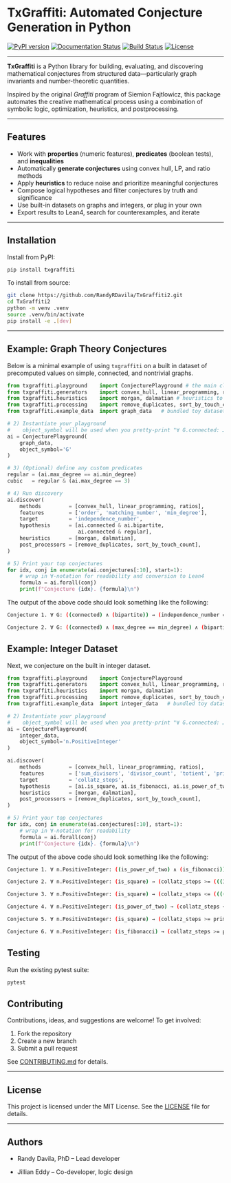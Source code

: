 # TxGraffiti: Automated Conjecture Generation in Python

[![PyPI version](https://img.shields.io/pypi/v/txgraffiti.svg)](https://pypi.org/project/txgraffiti/)
[![Documentation Status](https://readthedocs.org/projects/txgraffiti2/badge/?version=latest)](https://txgraffiti2.readthedocs.io/en/latest/)
[![Build Status](https://github.com/RandyRDavila/TxGraffiti2/actions/workflows/python-ci.yml/badge.svg)](https://github.com/RandyRDavila/TxGraffiti2/actions)
[![License](https://img.shields.io/github/license/RandyRDavila/TxGraffiti2)](LICENSE)

---

**TxGraffiti** is a Python library for building, evaluating, and discovering mathematical conjectures from structured data—particularly graph invariants and number-theoretic quantities.

Inspired by the original *Graffiti* program of Siemion Fajtlowicz, this package automates the creative mathematical process using a combination of symbolic logic, optimization, heuristics, and postprocessing.

---

## Features

- Work with **properties** (numeric features), **predicates** (boolean tests), and **inequalities**
- Automatically **generate conjectures** using convex hull, LP, and ratio methods
- Apply **heuristics** to reduce noise and prioritize meaningful conjectures
- Compose logical hypotheses and filter conjectures by truth and significance
- Use built-in datasets on graphs and integers, or plug in your own
- Export results to Lean4, search for counterexamples, and iterate

---

## Installation

Install from PyPI:

```bash
pip install txgraffiti
```

To install from source:

```bash
git clone https://github.com/RandyRDavila/TxGraffiti2.git
cd TxGraffiti2
python -m venv .venv
source .venv/bin/activate
pip install -e .[dev]
```

---

## Example: Graph Theory Conjectures

Below is a minimal example of using `txgraffiti` on a built in dataset of precomputed values on simple, connected, and nontrivial graphs.

```python
from txgraffiti.playground    import ConjecturePlayground # the main class for finding conjectures
from txgraffiti.generators    import convex_hull, linear_programming, ratios # methods for producing inequalities
from txgraffiti.heuristics    import morgan, dalmatian # heuristics to reduce number of statements accepted.
from txgraffiti.processing    import remove_duplicates, sort_by_touch_count # post processing for removal and sorting of conjectures.
from txgraffiti.example_data  import graph_data   # bundled toy dataset

# 2) Instantiate your playground
#    object_symbol will be used when you pretty-print "∀ G.connected: …"
ai = ConjecturePlayground(
    graph_data,
    object_symbol='G'
)

# 3) (Optional) define any custom predicates
regular = (ai.max_degree == ai.min_degree)
cubic   = regular & (ai.max_degree == 3)

# 4) Run discovery
ai.discover(
    methods         = [convex_hull, linear_programming, ratios],
    features        = ['order', 'matching_number', 'min_degree'],
    target          = 'independence_number',
    hypothesis      = [ai.connected & ai.bipartite,
                       ai.connected & regular],
    heuristics      = [morgan, dalmatian],
    post_processors = [remove_duplicates, sort_by_touch_count],
)

# 5) Print your top conjectures
for idx, conj in enumerate(ai.conjectures[:10], start=1):
    # wrap in ∀-notation for readability and conversion to Lean4
    formula = ai.forall(conj)
    print(f"Conjecture {idx}. {formula}\n")
```

The output of the above code should look something like the following:

```bash
Conjecture 1. ∀ G: ((connected) ∧ (bipartite)) → (independence_number == ((-1 * matching_number) + order))

Conjecture 2. ∀ G: ((connected) ∧ (max_degree == min_degree) ∧ (bipartite)) → (independence_number == matching_number)
```

## Example: Integer Dataset

Next, we conjecture on the built in integer dataset.
```python
from txgraffiti.playground    import ConjecturePlayground
from txgraffiti.generators    import convex_hull, linear_programming, ratios
from txgraffiti.heuristics    import morgan, dalmatian
from txgraffiti.processing    import remove_duplicates, sort_by_touch_count
from txgraffiti.example_data  import integer_data   # bundled toy dataset

# 2) Instantiate your playground
#    object_symbol will be used when you pretty-print "∀ G.connected: …"
ai = ConjecturePlayground(
    integer_data,
    object_symbol='n.PositiveInteger'
)

ai.discover(
    methods         = [convex_hull, linear_programming, ratios],
    features        = ['sum_divisors', 'divisor_count', 'totient', 'prime_factor_count'],
    target          = 'collatz_steps',
    hypothesis      = [ai.is_square, ai.is_fibonacci, ai.is_power_of_two],
    heuristics      = [morgan, dalmatian],
    post_processors = [remove_duplicates, sort_by_touch_count],
)

# 5) Print your top conjectures
for idx, conj in enumerate(ai.conjectures[:10], start=1):
    # wrap in ∀-notation for readability
    formula = ai.forall(conj)
    print(f"Conjecture {idx}. {formula}\n")
```

The output of the above code should look something like the following:

```bash
Conjecture 1. ∀ n.PositiveInteger: ((is_power_of_two) ∧ (is_fibonacci)) → (collatz_steps == prime_factor_count)

Conjecture 2. ∀ n.PositiveInteger: (is_square) → (collatz_steps >= (((17/8 * divisor_count) + -17/8) + (-9/8 * prime_factor_count)))

Conjecture 3. ∀ n.PositiveInteger: (is_square) → (collatz_steps <= (((((-17/10 * sum_divisors) + -391/8) + (1887/40 * divisor_count)) + (34/5 * totient)) + (-1847/40 * prime_factor_count)))

Conjecture 4. ∀ n.PositiveInteger: (is_power_of_two) → (collatz_steps <= prime_factor_count)

Conjecture 5. ∀ n.PositiveInteger: (is_square) → (collatz_steps >= prime_factor_count)

Conjecture 6. ∀ n.PositiveInteger: (is_fibonacci) → (collatz_steps >= prime_factor_count)
```

## Testing

Run the existing pytest suite:

```bash
pytest
```

## Contributing

Contributions, ideas, and suggestions are welcome!
To get involved:

1. Fork the repository
2. Create a new branch
3. Submit a pull request

See [CONTRIBUTING.md](/CONTRIBUTING.md) for details.

---

## License

This project is licensed under the MIT License. See the [LICENSE](/LICENSE) file for details.


---

## Authors

- Randy Davila, PhD – Lead developer

- Jillian Eddy – Co-developer, logic design
